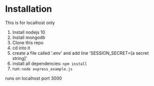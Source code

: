 # Installation

This is for localhost only

1. Install nodejs 10
2. Install mongodb
3. Clone this repo
4. cd into it
5. create a file called '.env' and add line 'SESSION_SECRET=[a secret string]'
6. install all dependencies: ```npm install```
7. run: ```node express_example.js```

runs on localhost port 3000
